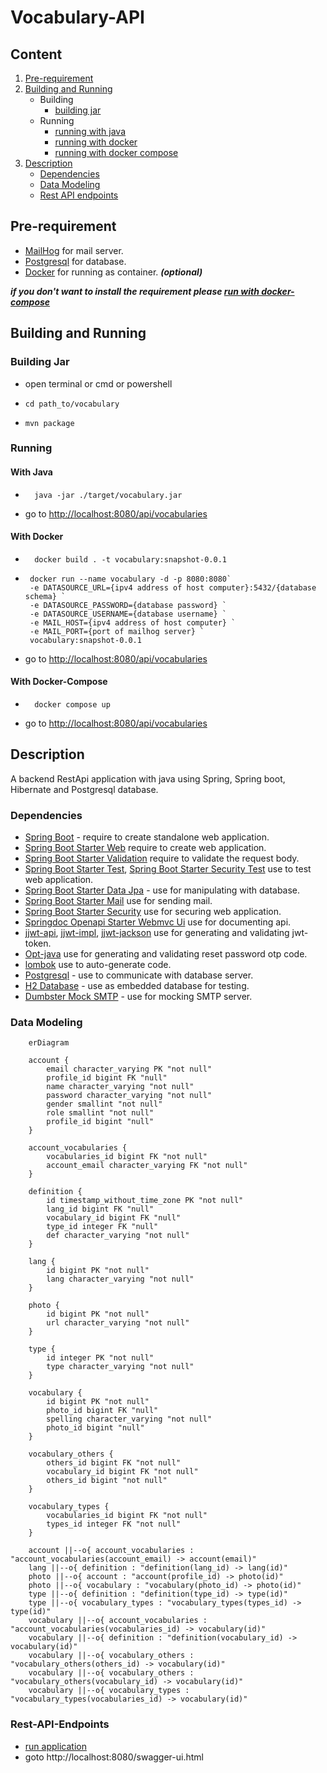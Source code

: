 # Vocabulary-API

## Content

1. [Pre-requirement](#pre-requirement)
2. [Building and Running](#building-and-running)
    - Building
        - [building jar](#building-jar)
    - Running
      - [running with java](#with-java)
      - [running with docker](#with-docker)
      - [running with docker compose](#with-docker-compose)
3. [Description](#description)
    - [Dependencies](#dependencies)
    - [Data Modeling](#data-modeling)
    - [Rest API endpoints](#rest-api-endpoints)

## Pre-requirement

- [MailHog](https://github.com/mailhog/MailHog) for mail server.
- [Postgresql](https://www.postgresql.org/) for database.
- [Docker](https://www.docker.com/) for running as container. ***(optional)***

***if you don't want to install the requirement please [run with docker-compose](#with-docker-compose)***

## Building and Running

### Building Jar

- open terminal or cmd or powershell
- ```shell
  cd path_to/vocabulary
- ```shell
  mvn package

### Running

#### With Java

- ```shell
    java -jar ./target/vocabulary.jar
- go to [http://localhost:8080/api/vocabularies](http://localhost:8080/api/vocabularies)


#### With Docker

- ``` shell
    docker build . -t vocabulary:snapshot-0.0.1
  
- ```shell
   docker run --name vocabulary -d -p 8080:8080`
   -e DATASOURCE_URL={ipv4 address of host computer}:5432/{database schema} `
   -e DATASOURCE_PASSWORD={database password} `
   -e DATASOURCE_USERNAME={database username} `
   -e MAIL_HOST={ipv4 address of host computer} `
   -e MAIL_PORT={port of mailhog server} `
   vocabulary:snapshot-0.0.1
- go to [http://localhost:8080/api/vocabularies](http://localhost:8080/api/vocabularies)

#### With Docker-Compose

- ```shell
    docker compose up
- go to [http://localhost:8080/api/vocabularies](http://localhost:8080/api/vocabularies)



## Description

A backend RestApi application with java using Spring, Spring boot, Hibernate and Postgresql database.

### Dependencies

- [Spring Boot](https://spring.io/projects/spring-boot) - require to create standalone web application.
- [Spring Boot Starter Web](https://spring.io/projects/spring-boot) require to create web application.
- [Spring Boot Starter Validation](https://spring.io/projects/spring-boot) require to validate the request body.
- [Spring Boot Starter Test](https://spring.io/projects/spring-boot), [Spring Boot Starter Security Test](https://spring.io/projects/spring-boot) use to test web application.
- [Spring Boot Starter Data Jpa](https://spring.io/projects/spring-boot) - use for manipulating with database.
- [Spring Boot Starter Mail](https://spring.io/projects/spring-boot) use for sending mail.
- [Spring Boot Starter Security](https://spring.io/projects/spring-boot) use for securing web application.
- [Springdoc Openapi Starter Webmvc Ui](https://springdoc.org/) use for documenting api.
- [jjwt-api](https://github.com/jwtk/jjwt), [jjwt-impl](https://github.com/jwtk/jjwt), [jjwt-jackson](https://github.com/jwtk/jjwt) use for generating and validating jwt-token.
- [Opt-java](https://github.com/BastiaanJansen/otp-java) use for generating and validating reset password otp code.
- [lombok](https://projectlombok.org/) use to auto-generate code.
- [Postgresql](https://jdbc.postgresql.org/) - use to communicate with database server.
- [H2 Database]() - use as embedded database for testing.
- [Dumbster Mock SMTP](https://github.com/kirviq/dumbster) - use for mocking SMTP server.

### Data Modeling

``` mermaid
    erDiagram

    account {
        email character_varying PK "not null"
        profile_id bigint FK "null"
        name character_varying "not null"
        password character_varying "not null"
        gender smallint "not null"
        role smallint "not null"
        profile_id bigint "null"
    }

    account_vocabularies {
        vocabularies_id bigint FK "not null"
        account_email character_varying FK "not null"
    }

    definition {
        id timestamp_without_time_zone PK "not null"
        lang_id bigint FK "null"
        vocabulary_id bigint FK "null"
        type_id integer FK "null"
        def character_varying "not null"
    }

    lang {
        id bigint PK "not null"
        lang character_varying "not null"
    }

    photo {
        id bigint PK "not null"
        url character_varying "not null"
    }

    type {
        id integer PK "not null"
        type character_varying "not null"
    }

    vocabulary {
        id bigint PK "not null"
        photo_id bigint FK "null"
        spelling character_varying "not null"
        photo_id bigint "null"
    }

    vocabulary_others {
        others_id bigint FK "not null"
        vocabulary_id bigint FK "not null"
        others_id bigint "not null"
    }

    vocabulary_types {
        vocabularies_id bigint FK "not null"
        types_id integer FK "not null"
    }

    account ||--o{ account_vocabularies : "account_vocabularies(account_email) -> account(email)"
    lang ||--o{ definition : "definition(lang_id) -> lang(id)"
    photo ||--o{ account : "account(profile_id) -> photo(id)"
    photo ||--o{ vocabulary : "vocabulary(photo_id) -> photo(id)"
    type ||--o{ definition : "definition(type_id) -> type(id)"
    type ||--o{ vocabulary_types : "vocabulary_types(types_id) -> type(id)"
    vocabulary ||--o{ account_vocabularies : "account_vocabularies(vocabularies_id) -> vocabulary(id)"
    vocabulary ||--o{ definition : "definition(vocabulary_id) -> vocabulary(id)"
    vocabulary ||--o{ vocabulary_others : "vocabulary_others(others_id) -> vocabulary(id)"
    vocabulary ||--o{ vocabulary_others : "vocabulary_others(vocabulary_id) -> vocabulary(id)"
    vocabulary ||--o{ vocabulary_types : "vocabulary_types(vocabularies_id) -> vocabulary(id)"
```

### Rest-API-Endpoints

- [run application](#running)
- goto http://localhost:8080/swagger-ui.html


